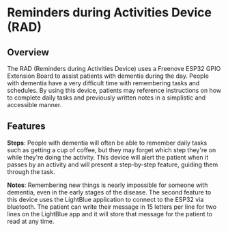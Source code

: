 # Reminders during Activities Device (RAD)

## Overview

The RAD (Reminders during Activities Device) uses a Freenove ESP32 GPIO Extension Board to assist patients with dementia during the day. People with dementia have a very difficult time with 
remembering tasks and schedules. By using this device, patients may reference instructions on how to complete daily tasks and previously written notes in a simplistic and accessible manner.

## Features

**Steps**: People with dementia will often be able to remember daily tasks such as getting a cup of coffee, but they may forget which step they're on while they're doing the activity. 
This device will alert the patient when it passes by an activity and will present a step-by-step feature, guiding them through the task.

**Notes**: Remembering new things is nearly impossible for someone with dementia, even in the early stages of the disease. The second feature to this device uses the LightBlue application to connect to the ESP32
via bluetooth. The patient can write their message in 15 letters per line for two lines on the LightBlue app and it will store that message for the patient to read at any time.

